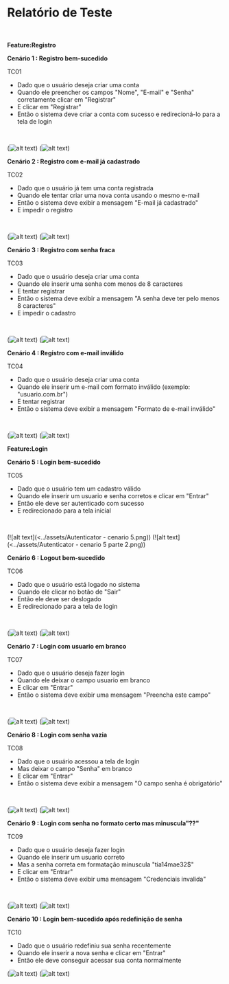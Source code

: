 # Relatório de Teste
<br/>


**Feature:Registro**
<br/>

**Cenário 1 : Registro bem-sucedido**
<br/>
 
 TC01
 * Dado que o usuário deseja criar uma conta
 * Quando ele preencher os campos "Nome", "E-mail" e "Senha" corretamente clicar em "Registrar"
 * E clicar em "Registrar"
 * Então o sistema deve criar a conta com sucesso e redirecioná-lo para a tela de login
<br/>

(![alt text](<../assets/Autenticator - cenario 1.png>))
(![alt text](<../assets/Autenticator - cenario 1 2 parte.png>))

**Cenário 2 :  Registro com e-mail já cadastrado**
<br/>

TC02
* Dado que o usuário já tem uma conta registrada
* Quando ele tentar criar uma nova conta usando o mesmo e-mail
* Então o sistema deve exibir a mensagem "E-mail já cadastrado"
* E impedir o registro
<br/>

(![alt text](<../assets/Autenticator - cenario 2.png>))
(![alt text](<../assets/Autenticator - cenario 2 2.png>))

**Cenário 3 : Registro com senha fraca**
<br/>

TC03
* Dado que o usuário deseja criar uma conta
* Quando ele inserir uma senha com menos de 8 caracteres
* E tentar registrar
* Então o sistema deve exibir a mensagem "A senha deve ter pelo menos 8 caracteres"
* E impedir o cadastro
<br/>

(![alt text](<../assets/Autenticator - cenario 3.png>))
(![alt text](<../assets/Autenticator - cenario 3 parte 2.png>))

**Cenário 4 : Registro com e-mail inválido**
<br/>

TC04
* Dado que o usuário deseja criar uma conta
* Quando ele inserir um e-mail com formato inválido (exemplo: "usuario.com.br")
* E tentar registrar
* Então o sistema deve exibir a mensagem "Formato de e-mail inválido"
<br/>

(![alt text](<../assets/Autenticator - cenario 4.png>))
(![alt text](<../assets/Autenticator - cenario 4 parte 2.png>))

**Feature:Login**
<br/>

**Cenário 5 : Login bem-sucedido**
<br/>

TC05
* Dado que o usuário tem um cadastro válido
* Quando ele inserir um usuario e senha corretos e clicar em "Entrar"
* Então ele deve ser autenticado com sucesso 
* E redirecionado para a tela inicial
<br/>

(![alt text](<../assets/Autenticator - cenario 5.png))
(![alt text](<../assets/Autenticator - cenario 5 parte 2.png))

**Cenário 6 :  Logout bem-sucedido**
<br/>

TC06
* Dado que o usuário está logado no sistema
* Quando ele clicar no botão de "Sair"
* Então ele deve ser deslogado
* E redirecionado para a tela de login
<br/>

(![alt text](<../assets/Autenticator - cenario 5 parte 2.png>))
(![alt text](<../assets/Autenticator - cenario 6.png>))


**Cenário 7 : Login com usuario em branco**
<br/>

TC07
* Dado que o usuário deseja fazer login
* Quando ele deixar o campo usuario em branco
* E clicar em "Entrar"
* Então o sistema deve exibir uma mensagem "Preencha este campo"
<br/>

(![alt text](<../assets/Autenticator - cenario 7.png>))
(![alt text](<../assets/Autenticator - cenario 7 parte 2.png>))

**Cenário 8 :  Login com senha vazia**
<br/>

TC08
* Dado que o usuário acessou a tela de login
* Mas deixar o campo "Senha" em branco
* E clicar em "Entrar"
* Então o sistema deve exibir a mensagem "O campo senha é obrigatório"
<br/>

(![alt text](<../assets/Autenticator - cenario 8.png>))
(![alt text](<../assets/Autenticator - cenario 8 parte 2.png>))

**Cenário 9 : Login com senha no formato certo mas minuscula"??"**
<br/>

TC09
* Dado que o usuário deseja fazer login
* Quando ele inserir um usuario correto
* Mas a senha correta  em formatação minuscula "tia14mae32$"
* E clicar em "Entrar"
* Então o sistema deve exibir uma mensagem "Credenciais invalida"
<br/>

(![alt text](<../assets/Autenticator - cenario 9.png>))
(![alt text](<../assets/Autenticator - cenario 9 parte 2.png>))

**Cenário 10 : Login bem-sucedido após redefinição de senha**
<br/>

TC10
* Dado que o usuário redefiniu sua senha recentemente
* Quando ele inserir a nova senha e clicar em "Entrar"
* Então ele deve conseguir acessar sua conta normalmente
  
(![alt text](<../assets/Autenticator - cenario 10.png>))
(![alt text](<../assets/Cenario 10 pai.png>))
